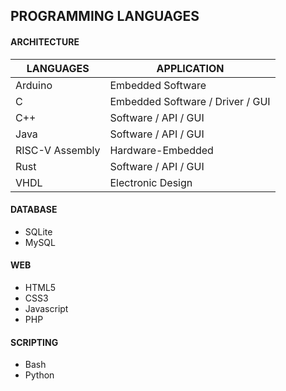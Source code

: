 ## PROGRAMMING LANGUAGES

#### ARCHITECTURE 
|LANGUAGES|APPLICATION|
|---------|-----------|
|Arduino|Embedded Software|
|C|Embedded Software / Driver / GUI|
|C++|Software / API / GUI|
|Java|Software / API / GUI|
|RISC-V Assembly|Hardware-Embedded|
|Rust|Software / API / GUI|
|VHDL|Electronic Design|

#### DATABASE

- SQLite
- MySQL

#### WEB

- HTML5
- CSS3
- Javascript
- PHP

#### SCRIPTING

- Bash
- Python
